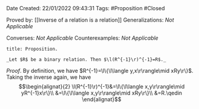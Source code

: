 <br />
<br />

Date Created: 22/01/2022 09:43:31
Tags: #Proposition #Closed 

Proved by: [[Inverse of a relation is a relation]]
Generalizations: _Not Applicable_

Converses: _Not Applicable_
Counterexamples: _Not Applicable_

``` ad-Proposition
title: Proposition.

_Let $R$ be a binary relation. Then $\l(R^{-1}\r)^{-1}=R$._

```

_Proof_. By definition, we have $R^{-1}=\l\{\l\langle y,x\r\rangle\mid xRy\r\}$. Taking the inverse again, we have
$$\begin{alignat}{2}
    \l(R^{-1}\r)^{-1}&=\l\{\l\langle x,y\r\rangle\mid yR^{-1}x\r\}\\
    &=\l\{\l\langle x,y\r\rangle\mid xRy\r\}\\
    &=R.\qedin
\end{alignat}$$

